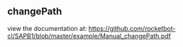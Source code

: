 ## changePath

 view the documentation at: https://github.com/rocketbot-cl/SAPB1/blob/master/example/Manual_changePath.pdf